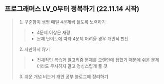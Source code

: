 ## 프로그래머스 LV_0부터 정복하기 (22.11.14 시작)

> 1.  꾸준함이 생명 매일 4문제씩 풀도록 노력하기
>
> > -   4문제 이상은 재량
> > -   문제 난이도에 따라 4문제 어려울 경우 개인적 판단
>
> 2.  자만하지 않기
>
> > -   전체적인 복습과 알고리즘 문제를 오랜만에 접했기 때문에 쉬운 문제더라도 무시하지 말고 정성스럽게 풀 것
>
> 3.  쉬운 개념 비는거 개인 공부 블로그에 정리하기
